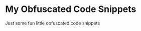My Obfuscated Code Snippets
===========================

Just some fun little obfuscated code snippets


